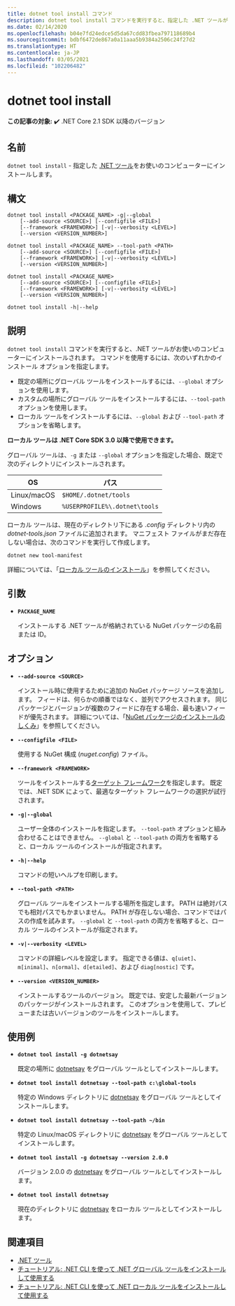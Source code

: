 ```yaml
---
title: dotnet tool install コマンド
description: dotnet tool install コマンドを実行すると、指定した .NET ツールがお使いのコンピューターにインストールされます。
ms.date: 02/14/2020
ms.openlocfilehash: b04e7fd24edce5d5da67cdd83fbea797118689b4
ms.sourcegitcommit: bdbf6472de867a0a11aaa5b9384a2506c24f27d2
ms.translationtype: HT
ms.contentlocale: ja-JP
ms.lasthandoff: 03/05/2021
ms.locfileid: "102206482"
---
```

# <a name="dotnet-tool-install"></a>dotnet tool install

**この記事の対象:** ✔️ .NET Core 2.1 SDK 以降のバージョン

## <a name="name"></a>名前

`dotnet tool install` - 指定した [.NET ツール](global-tools.md)をお使いのコンピューターにインストールします。

## <a name="synopsis"></a>構文

```dotnetcli
dotnet tool install <PACKAGE_NAME> -g|--global
    [--add-source <SOURCE>] [--configfile <FILE>]
    [--framework <FRAMEWORK>] [-v|--verbosity <LEVEL>]
    [--version <VERSION_NUMBER>]

dotnet tool install <PACKAGE_NAME> --tool-path <PATH>
    [--add-source <SOURCE>] [--configfile <FILE>]
    [--framework <FRAMEWORK>] [-v|--verbosity <LEVEL>]
    [--version <VERSION_NUMBER>]

dotnet tool install <PACKAGE_NAME>
    [--add-source <SOURCE>] [--configfile <FILE>]
    [--framework <FRAMEWORK>] [-v|--verbosity <LEVEL>]
    [--version <VERSION_NUMBER>]

dotnet tool install -h|--help
```

## <a name="description"></a>説明

`dotnet tool install` コマンドを実行すると、.NET ツールがお使いのコンピューターにインストールされます。 コマンドを使用するには、次のいずれかのインストール オプションを指定します。

* 既定の場所にグローバル ツールをインストールするには、`--global` オプションを使用します。
* カスタムの場所にグローバル ツールをインストールするには、`--tool-path` オプションを使用します。
* ローカル ツールをインストールするには、`--global` および `--tool-path` オプションを省略します。

**ローカル ツールは .NET Core SDK 3.0 以降で使用できます。**

グローバル ツールは、`-g` または `--global` オプションを指定した場合、既定で次のディレクトリにインストールされます。

| OS          | パス                          |
|-------------|-------------------------------|
| Linux/macOS | `$HOME/.dotnet/tools`         |
| Windows     | `%USERPROFILE%\.dotnet\tools` |

ローカル ツールは、現在のディレクトリ下にある *.config* ディレクトリ内の *dotnet-tools.json* ファイルに追加されます。 マニフェスト ファイルがまだ存在しない場合は、次のコマンドを実行して作成します。

```dotnetcli
dotnet new tool-manifest
```

詳細については、「[ローカル ツールのインストール](global-tools.md#install-a-local-tool)」を参照してください。

## <a name="arguments"></a>引数

- **`PACKAGE_NAME`**

  インストールする .NET ツールが格納されている NuGet パッケージの名前または ID。

## <a name="options"></a>オプション

- **`--add-source <SOURCE>`**

  インストール時に使用するために追加の NuGet パッケージ ソースを追加します。 フィードは、何らかの順番ではなく、並列でアクセスされます。 同じパッケージとバージョンが複数のフィードに存在する場合、最も速いフィードが優先されます。 詳細については、「[NuGet パッケージのインストールのしくみ](/nuget/concepts/package-installation-process)」を参照してください。

- **`--configfile <FILE>`**

  使用する NuGet 構成 (*nuget.config*) ファイル。

- **`--framework <FRAMEWORK>`**

  ツールをインストールする[ターゲット フレームワーク](../../standard/frameworks.md)を指定します。 既定では、.NET SDK によって、最適なターゲット フレームワークの選択が試行されます。

- **`-g|--global`**

  ユーザー全体のインストールを指定します。 `--tool-path` オプションと組み合わせることはできません。 `--global` と `--tool-path` の両方を省略すると、ローカル ツールのインストールが指定されます。

- **`-h|--help`**

  コマンドの短いヘルプを印刷します。

- **`--tool-path <PATH>`**

  グローバル ツールをインストールする場所を指定します。 PATH は絶対パスでも相対パスでもかまいません。 PATH が存在しない場合、コマンドではパスの作成を試みます。 `--global` と `--tool-path` の両方を省略すると、ローカル ツールのインストールが指定されます。

- **`-v|--verbosity <LEVEL>`**

  コマンドの詳細レベルを設定します。 指定できる値は、`q[uiet]`、`m[inimal]`、`n[ormal]`、`d[etailed]`、および `diag[nostic]` です。

- **`--version <VERSION_NUMBER>`**

  インストールするツールのバージョン。 既定では、安定した最新バージョンのパッケージがインストールされます。 このオプションを使用して、プレビューまたは古いバージョンのツールをインストールします。

## <a name="examples"></a>使用例

- **`dotnet tool install -g dotnetsay`**

  既定の場所に [dotnetsay](https://www.nuget.org/packages/dotnetsay/) をグローバル ツールとしてインストールします。

- **`dotnet tool install dotnetsay --tool-path c:\global-tools`**

  特定の Windows ディレクトリに [dotnetsay](https://www.nuget.org/packages/dotnetsay/) をグローバル ツールとしてインストールします。

- **`dotnet tool install dotnetsay --tool-path ~/bin`**

  特定の Linux/macOS ディレクトリに [dotnetsay](https://www.nuget.org/packages/dotnetsay/) をグローバル ツールとしてインストールします。

- **`dotnet tool install -g dotnetsay --version 2.0.0`**

  バージョン 2.0.0 の [dotnetsay](https://www.nuget.org/packages/dotnetsay/) をグローバル ツールとしてインストールします。

- **`dotnet tool install dotnetsay`**

  現在のディレクトリに [dotnetsay](https://www.nuget.org/packages/dotnetsay/) をローカル ツールとしてインストールします。

## <a name="see-also"></a>関連項目

- [.NET ツール](global-tools.md)
- [チュートリアル: .NET CLI を使って .NET グローバル ツールをインストールして使用する](global-tools-how-to-use.md)
- [チュートリアル: .NET CLI を使って .NET ローカル ツールをインストールして使用する](local-tools-how-to-use.md)
